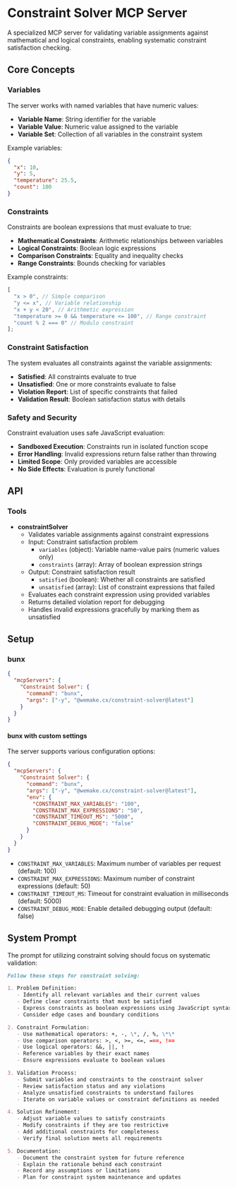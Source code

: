 # Constraint Solver MCP Server

A specialized MCP server for validating variable assignments against mathematical and logical constraints, enabling
systematic constraint satisfaction checking.

## Core Concepts

### Variables

The server works with named variables that have numeric values:

- **Variable Name**: String identifier for the variable
- **Variable Value**: Numeric value assigned to the variable
- **Variable Set**: Collection of all variables in the constraint system

Example variables:

```json
{
  "x": 10,
  "y": 5,
  "temperature": 25.5,
  "count": 100
}
```

### Constraints

Constraints are boolean expressions that must evaluate to true:

- **Mathematical Constraints**: Arithmetic relationships between variables
- **Logical Constraints**: Boolean logic expressions
- **Comparison Constraints**: Equality and inequality checks
- **Range Constraints**: Bounds checking for variables

Example constraints:

```javascript
[
  "x > 0", // Simple comparison
  "y <= x", // Variable relationship
  "x + y < 20", // Arithmetic expression
  "temperature >= 0 && temperature <= 100", // Range constraint
  "count % 2 === 0" // Modulo constraint
];
```

### Constraint Satisfaction

The system evaluates all constraints against the variable assignments:

- **Satisfied**: All constraints evaluate to true
- **Unsatisfied**: One or more constraints evaluate to false
- **Violation Report**: List of specific constraints that failed
- **Validation Result**: Boolean satisfaction status with details

### Safety and Security

Constraint evaluation uses safe JavaScript evaluation:

- **Sandboxed Execution**: Constraints run in isolated function scope
- **Error Handling**: Invalid expressions return false rather than throwing
- **Limited Scope**: Only provided variables are accessible
- **No Side Effects**: Evaluation is purely functional

## API

### Tools

- **constraintSolver**
  - Validates variable assignments against constraint expressions
  - Input: Constraint satisfaction problem
    - `variables` (object): Variable name-value pairs (numeric values only)
    - `constraints` (array): Array of boolean expression strings
  - Output: Constraint satisfaction result
    - `satisfied` (boolean): Whether all constraints are satisfied
    - `unsatisfied` (array): List of constraint expressions that failed
  - Evaluates each constraint expression using provided variables
  - Returns detailed violation report for debugging
  - Handles invalid expressions gracefully by marking them as unsatisfied

## Setup

### bunx

```json
{
  "mcpServers": {
    "Constraint Solver": {
      "command": "bunx",
      "args": ["-y", "@wemake.cx/constraint-solver@latest"]
    }
  }
}
```

#### bunx with custom settings

The server supports various configuration options:

```json
{
  "mcpServers": {
    "Constraint Solver": {
      "command": "bunx",
      "args": ["-y", "@wemake.cx/constraint-solver@latest"],
      "env": {
        "CONSTRAINT_MAX_VARIABLES": "100",
        "CONSTRAINT_MAX_EXPRESSIONS": "50",
        "CONSTRAINT_TIMEOUT_MS": "5000",
        "CONSTRAINT_DEBUG_MODE": "false"
      }
    }
  }
}
```

- `CONSTRAINT_MAX_VARIABLES`: Maximum number of variables per request (default: 100)
- `CONSTRAINT_MAX_EXPRESSIONS`: Maximum number of constraint expressions (default: 50)
- `CONSTRAINT_TIMEOUT_MS`: Timeout for constraint evaluation in milliseconds (default: 5000)
- `CONSTRAINT_DEBUG_MODE`: Enable detailed debugging output (default: false)

## System Prompt

The prompt for utilizing constraint solving should focus on systematic validation:

```markdown
Follow these steps for constraint solving:

1. Problem Definition:
   - Identify all relevant variables and their current values
   - Define clear constraints that must be satisfied
   - Express constraints as boolean expressions using JavaScript syntax
   - Consider edge cases and boundary conditions

2. Constraint Formulation:
   - Use mathematical operators: +, -, \*, /, %, \*\*
   - Use comparison operators: >, <, >=, <=, ===, !==
   - Use logical operators: &&, ||, !
   - Reference variables by their exact names
   - Ensure expressions evaluate to boolean values

3. Validation Process:
   - Submit variables and constraints to the constraint solver
   - Review satisfaction status and any violations
   - Analyze unsatisfied constraints to understand failures
   - Iterate on variable values or constraint definitions as needed

4. Solution Refinement:
   - Adjust variable values to satisfy constraints
   - Modify constraints if they are too restrictive
   - Add additional constraints for completeness
   - Verify final solution meets all requirements

5. Documentation:
   - Document the constraint system for future reference
   - Explain the rationale behind each constraint
   - Record any assumptions or limitations
   - Plan for constraint system maintenance and updates
```
